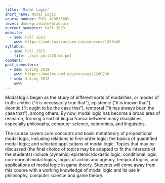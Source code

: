 ```yaml
---
title: 'Modal Logic'
short_name: Modal Logic
course_number: PHIL 478M/668V
level: Undergraduate/Graduate
current_semester: Fall 2023
website:
  - sem: Fall 2023
    www: https://umd.instructure.com/courses/1353445
syllabus:
  - sem: Fall 2023
    file: ./syl-phil478-ml.pdf
comment: 
past_semesters:
  - sem: Spring 2019
    www: https://myelms.umd.edu/courses/1260230
  - sem: Spring 2012
    www: 
---
```


Modal logic began as the study of different sorts of modalities, or modes of truth: alethic ("it is necessarily true that"), epistemic ("it is known that"), deontic ("it ought to be the case that"), temporal ("it has always been the case that"), among others.  By now, modal logic has become a broad area of research, forming a sort of lingua franca between many disciplines, especially philosophy, computer science, economics, and linguistics. 

The course covers core concepts and basic metatheory of propositional modal logic, including relations to first-order logic; the basics of quantified modal logic; and selected   applications of modal logic.  Topics that may be discussed (the final choice of topics may be adapted to fit the interests of the students) include (dynamic) epistemic/doxastic logic, conditional logic, non-normal modal logics, logics of action and agency, temporal logics, and applications of modal logic in game theory.   Students will come away from this course with a working knowledge of modal logic and its use in philosophy, computer science and game theory.
